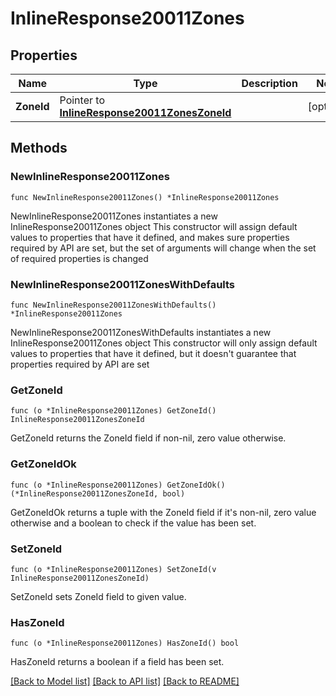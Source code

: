 # InlineResponse20011Zones

## Properties

Name | Type | Description | Notes
------------ | ------------- | ------------- | -------------
**ZoneId** | Pointer to [**InlineResponse20011ZonesZoneId**](InlineResponse20011ZonesZoneId.md) |  | [optional] 

## Methods

### NewInlineResponse20011Zones

`func NewInlineResponse20011Zones() *InlineResponse20011Zones`

NewInlineResponse20011Zones instantiates a new InlineResponse20011Zones object
This constructor will assign default values to properties that have it defined,
and makes sure properties required by API are set, but the set of arguments
will change when the set of required properties is changed

### NewInlineResponse20011ZonesWithDefaults

`func NewInlineResponse20011ZonesWithDefaults() *InlineResponse20011Zones`

NewInlineResponse20011ZonesWithDefaults instantiates a new InlineResponse20011Zones object
This constructor will only assign default values to properties that have it defined,
but it doesn't guarantee that properties required by API are set

### GetZoneId

`func (o *InlineResponse20011Zones) GetZoneId() InlineResponse20011ZonesZoneId`

GetZoneId returns the ZoneId field if non-nil, zero value otherwise.

### GetZoneIdOk

`func (o *InlineResponse20011Zones) GetZoneIdOk() (*InlineResponse20011ZonesZoneId, bool)`

GetZoneIdOk returns a tuple with the ZoneId field if it's non-nil, zero value otherwise
and a boolean to check if the value has been set.

### SetZoneId

`func (o *InlineResponse20011Zones) SetZoneId(v InlineResponse20011ZonesZoneId)`

SetZoneId sets ZoneId field to given value.

### HasZoneId

`func (o *InlineResponse20011Zones) HasZoneId() bool`

HasZoneId returns a boolean if a field has been set.


[[Back to Model list]](../README.md#documentation-for-models) [[Back to API list]](../README.md#documentation-for-api-endpoints) [[Back to README]](../README.md)


